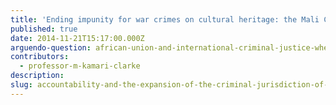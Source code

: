 ```yaml
---
title: 'Ending impunity for war crimes on cultural heritage: the Mali Case'
published: true
date: 2014-11-21T15:17:00.000Z
arguendo-question: african-union-and-international-criminal-justice-where-does-it-go-from-here
contributors:
  - professor-m-kamari-clarke
description:
slug: accountability-and-the-expansion-of-the-criminal-jurisdiction-of-the-african-court
---
```

